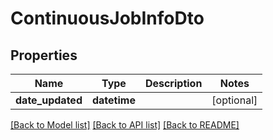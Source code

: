 # ContinuousJobInfoDto

## Properties
Name | Type | Description | Notes
------------ | ------------- | ------------- | -------------
**date_updated** | **datetime** |  | [optional] 

[[Back to Model list]](../README.md#documentation-for-models) [[Back to API list]](../README.md#documentation-for-api-endpoints) [[Back to README]](../README.md)

